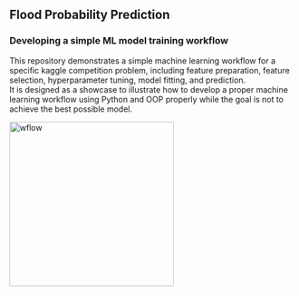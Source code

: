 ## Flood Probability Prediction
### Developing a simple ML model training workflow

This repository demonstrates a simple machine learning workflow for a specific kaggle competition problem, including feature preparation, feature selection, 
hyperparameter tuning, model fitting, and prediction.
<br>It is designed as a showcase to illustrate how to develop a proper machine learning workflow using Python and OOP properly while the goal is not to achieve the best possible model.

<img width="290" alt="wflow" src="https://github.com/user-attachments/assets/80fa240a-9c11-43e2-9193-c17b6a46c0f9">
